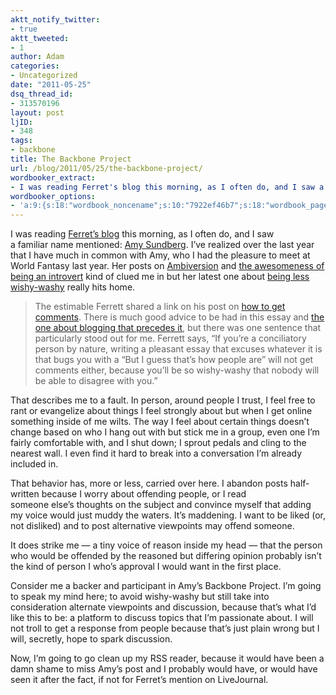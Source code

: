 ```yaml
---
aktt_notify_twitter:
- true
aktt_tweeted:
- 1
author: Adam
categories:
- Uncategorized
date: "2011-05-25"
dsq_thread_id:
- 313570196
layout: post
ljID:
- 348
tags:
- backbone
title: The Backbone Project
url: /blog/2011/05/25/the-backbone-project/
wordbooker_extract:
- I was reading Ferret's blog this morning, as I often do, and I saw a familiar name mentioned: Amy Sundberg. I've realized over the last year that I have much in common with Amy, who I had the pleasure to meet at World Fantasy last year. Her posts on Am ...
wordbooker_options:
- 'a:9:{s:18:"wordbook_noncename";s:10:"7922ef46b7";s:18:"wordbook_page_post";s:12:"361165930717";s:18:"wordbook_orandpage";s:1:"2";s:23:"wordbook_default_author";s:1:"1";s:23:"wordbook_extract_length";s:3:"256";s:19:"wordbook_actionlink";s:3:"300";s:26:"wordbooker_publish_default";s:2:"on";s:18:"wordbook_attribute";s:30:"Wrote a new post on their blog";s:29:"wordbooker_status_update_text";s:35:": New blog post :  %title% - %link%";}'
---
```

I was reading [Ferret&#8217;s blog](1) this morning, as I often do, and I saw a familiar name mentioned: [Amy Sundberg](2). I&#8217;ve realized over the last year that I have much in common with Amy, who I had the pleasure to meet at World Fantasy last year. Her posts on [Ambiversion](3) and [the awesomeness of being an introvert](4) kind of clued me in but her latest one about [being less wishy-washy](5) really hits home.

> The estimable Ferrett shared a link on his post on [how to get comments](6). There is much good advice to be had in this essay and [the one about blogging that precedes it](7), but there was one sentence that particularly stood out for me. Ferrett says, “If you’re a conciliatory person by nature, writing a pleasant essay that excuses whatever it is that bugs you with a “But I guess that’s how people are” will not get comments either, because you’ll be so wishy-washy that nobody will be able to disagree with you.”

That describes me to a fault. In person, around people I trust, I feel free to rant or evangelize about things I feel strongly about but when I get online something inside of me wilts. The way I feel about certain things doesn&#8217;t change based on who I hang out with but stick me in a group, even one I&#8217;m fairly comfortable with, and I shut down; I sprout pedals and cling to the nearest wall. I even find it hard to break into a conversation I&#8217;m already included in.

That behavior has, more or less, carried over here. I abandon posts half-written because I worry about offending people, or I read someone else&#8217;s thoughts on the subject and convince myself that adding my voice would just muddy the waters. It&#8217;s maddening. I want to be liked (or, not disliked) and to post alternative viewpoints may offend someone.

It does strike me &#8212; a tiny voice of reason inside my head &#8212; that the person who would be offended by the reasoned but differing opinion probably isn&#8217;t the kind of person I who&#8217;s approval I would want in the first place.

Consider me a backer and participant in Amy&#8217;s Backbone Project. I&#8217;m going to speak my mind here; to avoid wishy-washy but still take into consideration alternate viewpoints and discussion, because that&#8217;s what I&#8217;d like this to be: a platform to discuss topics that I&#8217;m passionate about. I will not troll to get a response from people because that&#8217;s just plain wrong but I will, secretly, hope to spark discussion.

Now, I&#8217;m going to go clean up my RSS reader, because it would have been a damn shame to miss Amy&#8217;s post and I probably would have, or would have seen it after the fact, if not for Ferret&#8217;s mention on LiveJournal.

 [1]: http://theferrett.livejournal.com/1621042.html
 [2]: http://practicalfreespirit.com/author/amylysun/ "Posts by Amy Sundberg"
 [3]: http://practicalfreespirit.com/2010/07/06/introvert-vs-extrovert-a-false-dichotomy/
 [4]: http://practicalfreespirit.com/2011/05/10/being-an-introvert-is-awesome/
 [5]: http://practicalfreespirit.com/2011/05/24/the-backbone-project-help-me-become-less-wishy-washy/
 [6]: http://theferrett.livejournal.com/251510.html "How to Get More Comments"
 [7]: http://theferrett.livejournal.com/250983.html "How to become Popular and Win Blogging Friends"
